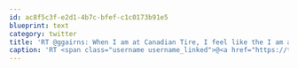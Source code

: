 ```yaml
---
id: ac8f5c3f-e2d1-4b7c-bfef-c1c0173b91e5
blueprint: text
category: twitter
title: 'RT @ggairns: When I am at Canadian Tire, I feel like the I am a cop showing up to a high school house party &amp; the workers are drunk  ...'
caption: 'RT <span class="username username_linked">@<a href="https://twitter.com/ggairns" title="Greg Gairns">ggairns</a></span>: When I am at Canadian Tire, I feel like the I am a cop showing up to a high school house party &amp; the workers are drunk  ...'
---
```

